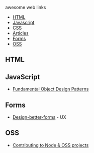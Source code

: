 awesome web links
* [HTML](#html)
* [Javascript](#javascript)
* [CSS](#css)
* [Articles](#aricles)
* [Forms](#forms)
* [OSS](#OSS)

## HTML

## JavaScript
  * [Fundamental Object Design Patterns](https://medium.com/launch-school/javascript-weekly-fundamental-object-design-patterns-31453f68427f)

## Forms
* [Design-better-forms](https://uxdesign.cc/design-better-forms-96fadca0f49c)  - UX


## OSS
* [Contributing to Node & OSS projects](https://medium.freecodecamp.org/contributing-to-open-source-is-not-hard-here-is-my-journey-to-contributing-to-nodejs-d10760e31194)
